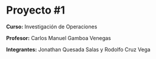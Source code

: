 # Proyecto #1 

**Curso:** Investigación de Operaciones

**Profesor:** 
              Carlos Manuel Gamboa Venegas
              
**Integrantes:** 
              Jonathan Quesada Salas y 
              Rodolfo Cruz Vega
